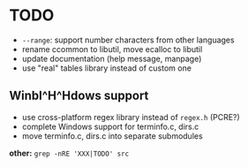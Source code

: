 # TODO

- `--range`: support number characters from other languages
- rename ccommon to libutil, move ecalloc to libutil
- update documentation (help message, manpage)
- use "real" tables library instead of custom one

## Winbl^H^Hdows support

- use cross-platform regex library instead of `regex.h` (PCRE?)
- complete Windows support for terminfo.c, dirs.c
- move terminfo.c, dirs.c into separate submodules

**other:** `grep -nRE 'XXX|TODO' src`
